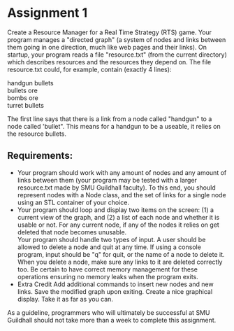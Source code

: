 # Assignment 1  

Create a Resource Manager for a Real Time Strategy (RTS) game. Your program manages a "directed graph" (a system of nodes and links between them going in one direction, much like web pages and their links). On startup, your program reads a file "resource.txt" (from the current directory) which describes resources and the resources they depend on. The file resource.txt could, for example, contain (exactly 4 lines):  

handgun bullets  
bullets ore  
bombs ore  
turret bullets  

The first line says that there is a link from a node called "handgun" to a node called 'bullet". This means for a handgun to be a useable, it relies on the resource bullets.  


Requirements:  
-------------------  
- Your program should work with any amount of nodes and any amount of links between them (your program may be tested with a larger resource.txt made by SMU Guildhall faculty). To this end, you should represent nodes with a Node class, and the set of links for a single node using an STL container of your choice.  
- Your program should loop and display two items on the screen: (1) a current view of the graph, and (2) a list of each node and whether it is usable or not. For any current node, if any of the nodes it relies on get deleted that node becomes unusable.  
Your program should handle two types of input. A user should be allowed to delete a node and quit at any time. If using a console program, input should be "q" for quit, or the name of a node to delete it. When you delete a node, make sure any links to it are deleted correctly too. Be certain to have correct memory management for these operations ensuring no memory leaks when the program exits.  
- Extra Credit
Add additional commands to insert new nodes and new links. Save the modified graph upon exiting. Create a nice graphical display. Take it as far as you can.  

As a guideline, programmers who will ultimately be successful at SMU Guildhall should not take more than a week to complete this assignment.  
